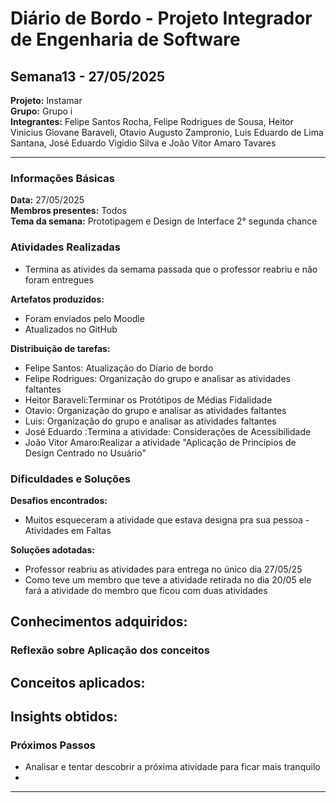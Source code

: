 # Diário de Bordo - Projeto Integrador de Engenharia de Software
## Semana13 - 27/05/2025
**Projeto:** Instamar  
**Grupo:** Grupo i  
**Integrantes:**  Felipe Santos Rocha, Felipe Rodrigues de Sousa, Heitor Vinicius Giovane Baraveli, Otavio Augusto Zampronio, Luis Eduardo de Lima Santana, José Eduardo Vigidio Silva e João Vitor Amaro Tavares

---



### Informações Básicas
**Data:** 27/05/2025  
**Membros presentes:** Todos  
**Tema da semana:** Prototipagem e Design de Interface 2° segunda chance

### Atividades Realizadas
- Termina as ativides da semama passada que o professor reabriu e não foram entregues 

**Artefatos produzidos:**
- Foram enviados pelo Moodle
- Atualizados no GitHub

**Distribuição de tarefas:**
- Felipe Santos: Atualização do Díario de bordo
- Felipe Rodrigues: Organização do grupo e analisar as atividades faltantes 
- Heitor Baraveli:Terminar os Protótipos de Médias Fidalidade
- Otavio: Organização do grupo e analisar as atividades faltantes
- Luis: Organização do grupo e analisar as atividades faltantes
- José Eduardo :Termina a atividade: Considerações de Acessibilidade
- João Vitor Amaro:Realizar a atividade  "Aplicação de Princípios de Design Centrado no Usuário"

### Dificuldades e Soluções
**Desafios encontrados:**
- Muitos esqueceram a atividade que estava designa pra sua pessoa
-Atividades em Faltas

**Soluções adotadas:**
- Professor reabriu as atividades para entrega no único dia 27/05/25
- Como teve um membro que teve a atividade retirada no dia 20/05 ele fará a atividade do membro que ficou com duas atividades 

**Conhecimentos adquiridos:**
- 

### Reflexão sobre Aplicação dos conceitos
**Conceitos aplicados:**
- 

**Insights obtidos:**
- 


### Próximos Passos
- Analisar e tentar descobrir a próxima atividade para ficar mais tranquilo 
- 

---